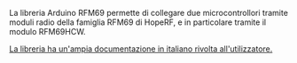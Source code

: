 La libreria Arduino RFM69 permette di collegare due microcontrollori tramite moduli radio della famiglia RFM69 di HopeRF, e in particolare
tramite il modulo RFM69HCW.

[La libreria ha un'ampia documentazione in italiano rivolta all'utilizzatore.](https://noearchimede.github.io/RFM69/)
